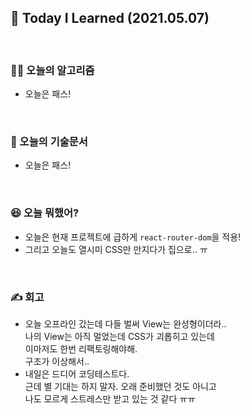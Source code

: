 ## 🚀 Today I Learned (2021.05.07)

<br/>

### **👨‍💻 오늘의 알고리즘**

-   오늘은 패스!

<br/>

### **📑 오늘의 기술문서**

-   오늘은 패스!

<br/>

### **😆 오늘 뭐했어?**

-   오늘은 현재 프로젝트에 급하게 `react-router-dom`을 적용!
-   그리고 오늘도 열시미 CSS만 만지다가 집으로.. ㅠ

<br/>

### **✍️ 회고**

-   오늘 오프라인 갔는데 다들 벌써 View는 완성형이더라..  
    나의 View는 아직 멀었는데 CSS가 괴롭히고 있는데  
    이마저도 한번 리팩토링해야해.  
    구조가 이상해서..
-   내일은 드디어 코딩테스트다.  
    근데 별 기대는 하지 말자. 오래 준비했던 것도 아니고  
    나도 모르게 스트레스만 받고 있는 것 같다 ㅠㅠ